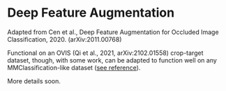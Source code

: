 # Deep Feature Augmentation
Adapted from Cen et al., Deep Feature Augmentation for Occluded Image Classification, 2020. (arXiv:2011.00768)

Functional on an OVIS (Qi et al., 2021, arXiv:2102.01558) crop-target dataset, though, with some work, can be adapted to function well on any MMClassification-like dataset ([see reference](https://mmclassification.readthedocs.io/en/latest/tutorials/new_dataset.html)).

More details soon.
